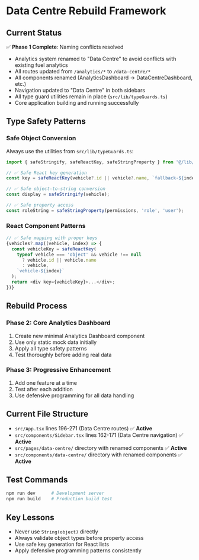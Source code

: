 # Data Centre Rebuild Framework

## Current Status
✅ **Phase 1 Complete**: Naming conflicts resolved
- Analytics system renamed to "Data Centre" to avoid conflicts with existing fuel analytics
- All routes updated from `/analytics/*` to `/data-centre/*` 
- All components renamed (AnalyticsDashboard → DataCentreDashboard, etc.)
- Navigation updated to "Data Centre" in both sidebars
- All type guard utilities remain in place (`src/lib/typeGuards.ts`)
- Core application building and running successfully

## Type Safety Patterns

### Safe Object Conversion
Always use the utilities from `src/lib/typeGuards.ts`:

```typescript
import { safeStringify, safeReactKey, safeStringProperty } from '@/lib/typeGuards';

// ✅ Safe React key generation
const key = safeReactKey(vehicle?.id || vehicle?.name, `fallback-${index}`);

// ✅ Safe object-to-string conversion
const display = safeStringify(vehicle);

// ✅ Safe property access
const roleString = safeStringProperty(permissions, 'role', 'user');
```

### React Component Patterns
```typescript
// ✅ Safe mapping with proper keys
{vehicles?.map((vehicle, index) => {
  const vehicleKey = safeReactKey(
    typeof vehicle === 'object' && vehicle !== null 
      ? vehicle.id || vehicle.name 
      : vehicle,
    `vehicle-${index}`
  );
  return <div key={vehicleKey}>...</div>;
})}
```

## Rebuild Process

### Phase 2: Core Analytics Dashboard
1. Create new minimal Analytics Dashboard component
2. Use only static mock data initially
3. Apply all type safety patterns
4. Test thoroughly before adding real data

### Phase 3: Progressive Enhancement
1. Add one feature at a time
2. Test after each addition
3. Use defensive programming for all data handling

## Current File Structure
- `src/App.tsx` lines 196-271 (Data Centre routes) ✅ **Active**
- `src/components/Sidebar.tsx` lines 162-171 (Data Centre navigation) ✅ **Active**
- `src/pages/data-centre/` directory with renamed components ✅ **Active**
- `src/components/data-centre/` directory with renamed components ✅ **Active**

## Test Commands
```bash
npm run dev      # Development server
npm run build    # Production build test
```

## Key Lessons
- Never use `String(object)` directly
- Always validate object types before property access
- Use safe key generation for React lists
- Apply defensive programming patterns consistently
